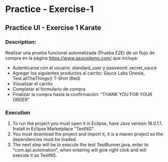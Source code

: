 # Practice - Exercise-1


## Practice UI - Exercise 1 Karate

### Description:

Realizar una prueba funcional automatizada (Prueba E2E) de un flujo de compra en la página  https://www.saucedemo.com/ que incluya: 

- Autenticarse con el usuario: standard_user y password: secret_sauce 
- Agregar los siguientes productos al carrito: Sauce Labs Onesie, Test.allTheThings() T-Shirt (Red)
- Visualizar el carrito 
- Completar el formulario de compra 
- Finalizar la compra hasta la confirmación: “THANK YOU FOR YOUR ORDER” 

### Execution

1. To run the project you must open it in Eclipse, have Java version 18.0.1.1. Install in Eclipse Marketplace "TestNG".
2. You must download the project and import it, it is a maven project so the dependencies must be loaded.
3. The next step will be to execute the test TestRunner.java, enter to "com.api.automation", when entering will give right click and will execute it as TestNG.
